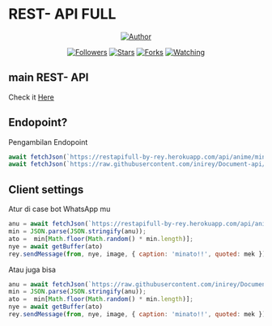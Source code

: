 
 
# REST- API FULL 
<p align="center">
</p>
<p align="center">
<a href="https://github.com/zeeoneofc"><img title="Author" src="https://img.shields.io/badge/Author-Rey-orange.svg?style=for-the-badge&logo=github"></a>
</p>
<p align="center">
<a href="https://github.com/inirey/followers"><img title="Followers" src="https://img.shields.io/github/followers/inirey?color=red&style=flat-square"></a>
<a href="https://github.com/inirey/Document-api/stargazers/"><img title="Stars" src="https://img.shields.io/github/stars/inirey/Document-api?color=blue&style=flat-square"></a>
<a href="https://github.com/inirey/Document-api/network/members"><img title="Forks" src="https://img.shields.io/github/forks/inirey/Document-api?color=red&style=flat-square"></a>
<a href="https://github.com/inirey/Document-api/watchers"><img title="Watching" src="https://img.shields.io/github/watchers/inirey/Document-api?label=Watchers&color=blue&style=flat-square"></a>
</p>

## main REST- API
Check it [Here](https://restapifull-by-rey.herokuapp.com/api)


## Endopoint?
Pengambilan Endopoint
```js
await fetchJson(`https://restapifull-by-rey.herokuapp.com/api/anime/minato?apikey=administrator`, {method: 'get'})
await fetchJson(`https://raw.githubusercontent.com/inirey/Document-api/main/minato.json`)
```
## Client settings
Atur di case bot WhatsApp mu

```js
anu = await fetchJson(`https://restapifull-by-rey.herokuapp.com/api/anime/minato?&Apikey=administrator`, {method: 'get'})
min = JSON.parse(JSON.stringify(anu));
ato =  min[Math.floor(Math.random() * min.length)];
nye = await getBuffer(ato)
rey.sendMessage(from, nye, image, { caption: 'minato!!', quoted: mek })
```
</p>

Atau juga bisa

```js
anu = await fetchJson(`https://raw.githubusercontent.com/inirey/Document-api/main/minato.json`, {method: 'get'})
min = JSON.parse(JSON.stringify(anu));
ato =  min[Math.floor(Math.random() * min.length)];
nye = await getBuffer(ato)
rey.sendMessage(from, nye, image, { caption: 'minato!!', quoted: mek })
```
</p>
